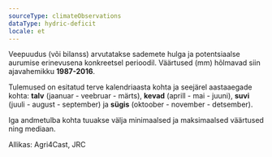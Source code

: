 ```yaml
---
sourceType: climateObservations
dataType: hydric-deficit
locale: et
---
```


Veepuudus (või bilanss) arvutatakse sademete hulga ja potentsiaalse aurumise
erinevusena konkreetsel perioodil. Väärtused (mm) hõlmavad siin ajavahemikku
**1987-2016**.

Tulemused on esitatud terve kalendriaasta kohta ja seejärel aastaaegade kohta:
**talv** (jaanuar - veebruar - märts), **kevad** (aprill - mai - juuni), **suvi** (juuli -
august - september) ja **sügis** (oktoober - november - detsember).

Iga andmetulba kohta tuuakse välja minimaalsed ja maksimaalsed väärtused ning
mediaan.

Allikas: Agri4Cast, JRC
